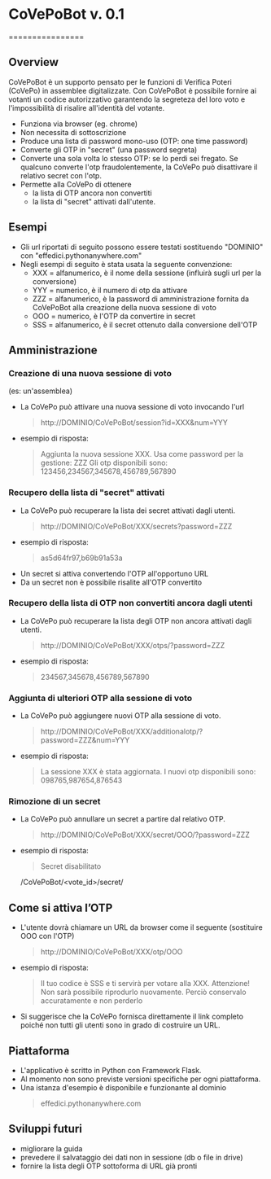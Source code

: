 # CoVePoBot v. 0.1
================

Overview
--------
CoVePoBot è un supporto pensato per le funzioni di Verifica Poteri (CoVePo) in assemblee digitalizzate.
Con CoVePoBot è possibile fornire ai votanti un codice autorizzativo garantendo la segreteza del loro voto e l'impossibilità di risalire all'identità del votante.
* Funziona via browser (eg. chrome)
* Non necessita di sottoscrizione
* Produce una lista di password mono-uso (OTP: one time password)
* Converte gli OTP in "secret" (una password segreta)
* Converte una sola volta lo stesso OTP: se lo perdi sei fregato. Se qualcuno converte l'otp fraudolentemente, la CoVePo può disattivare il relativo secret con l'otp.
* Permette alla CoVePo di ottenere
  * la lista di OTP ancora non convertiti
  * la lista di "secret" attivati dall'utente.

Esempi
--------
* Gli url riportati di seguito possono essere testati sostituendo "DOMINIO" con "effedici.pythonanywhere.com"
* Negli esempi di seguito è stata usata la seguente convenzione:
  * XXX = alfanumerico, è il nome della sessione (influirà sugli url per la conversione)
  * YYY = numerico, è il numero di otp da attivare
  * ZZZ = alfanumerico, è la password di amministrazione fornita da CoVePoBot alla creazione della nuova sessione di voto
  * OOO = numerico, è l'OTP da convertire in secret
  * SSS = alfanumerico, è il secret ottenuto dalla conversione dell'OTP

Amministrazione
--------
### Creazione di una nuova sessione di voto ###
(es: un'assemblea)
* La CoVePo può attivare una nuova sessione di voto invocando l'url
  > http://DOMINIO/CoVePoBot/session?id=XXX&num=YYY
* esempio di risposta:
  > Aggiunta la nuova sessione XXX. Usa come password per la gestione: ZZZ
  > Gli otp disponibili sono: 123456,234567,345678,456789,567890

### Recupero della lista di "secret" attivati ###
* La CoVePo può recuperare la lista dei secret attivati dagli utenti.
  > http://DOMINIO/CoVePoBot/XXX/secrets?password=ZZZ
* esempio di risposta:
  >as5d64fr97,b69b91a53a
* Un secret si attiva convertendo l'OTP all'opportuno URL
* Da un secret non è possibile risalite all'OTP convertito

### Recupero della lista di OTP non convertiti ancora dagli utenti ###
* La CoVePo può recuperare la lista degli OTP non ancora attivati dagli utenti.
  > http://DOMINIO/CoVePoBot/XXX/otps/?password=ZZZ
* esempio di risposta:
  > 234567,345678,456789,567890

### Aggiunta di ulteriori OTP alla sessione di voto ###
* La CoVePo può aggiungere nuovi OTP alla sessione di voto.
  > http://DOMINIO/CoVePoBot/XXX/additionalotp/?password=ZZZ&num=YYY
* esempio di risposta:
  > La sessione XXX è stata aggiornata.
  > I nuovi otp disponibili sono: 098765,987654,876543

### Rimozione di un secret ###
* La CoVePo può annullare un secret a partire dal relativo OTP.
  > http://DOMINIO/CoVePoBot/XXX/secret/OOO/?password=ZZZ
* esempio di risposta:
  > Secret disabilitato

  /CoVePoBot/<vote_id>/secret/<secret>

Come si attiva l’OTP
--------
* L'utente dovrà chiamare un URL da browser come il seguente (sostituire OOO con l'OTP)
  > http://DOMINIO/CoVePoBot/XXX/otp/OOO
* esempio di risposta:
  > Il tuo codice è SSS e ti servirà per votare alla XXX.
  > Attenzione! Non sarà possibile riprodurlo nuovamente. Perciò conservalo accuratamente e non perderlo
* Si suggerisce che la CoVePo fornisca direttamente il link completo poiché non tutti gli utenti sono in grado di costruire un URL.

Piattaforma
--------
* L'applicativo è scritto in Python con Framework Flask.
* Al momento non sono previste versioni specifiche per ogni piattaforma.
* Una istanza d'esempio è disponibile e funzionante al dominio
  > effedici.pythonanywhere.com

Sviluppi futuri
--------
* migliorare la guida
* prevedere il salvataggio dei dati non in sessione (db o file in drive)
* fornire la lista degli OTP sottoforma di URL già pronti